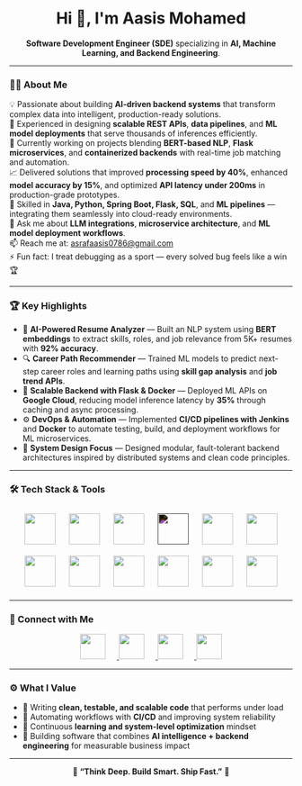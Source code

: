 <h1 align="center">Hi 👋, I'm Aasis Mohamed</h1>

<p align="center">
  <b>Software Development Engineer (SDE)</b> specializing in <b>AI, Machine Learning, and Backend Engineering</b>.
</p>

---

### 👨‍💻 About Me

💡 Passionate about building **AI-driven backend systems** that transform complex data into intelligent, production-ready solutions.  
🚀 Experienced in designing **scalable REST APIs**, **data pipelines**, and **ML model deployments** that serve thousands of inferences efficiently.  
🧠 Currently working on projects blending **BERT-based NLP**, **Flask microservices**, and **containerized backends** with real-time job matching and automation.  
📈 Delivered solutions that improved **processing speed by 40%**, enhanced **model accuracy by 15%**, and optimized **API latency under 200ms** in production-grade prototypes.  
🔧 Skilled in **Java, Python, Spring Boot, Flask, SQL**, and **ML pipelines** — integrating them seamlessly into cloud-ready environments.  
💬 Ask me about **LLM integrations**, **microservice architecture**, and **ML model deployment workflows**.  
📫 Reach me at: [asrafaasis0786@gmail.com](mailto:asrafaasis0786@gmail.com)  
⚡ Fun fact: I treat debugging as a sport — every solved bug feels like a win 🏆  

---

### 🏆 Key Highlights

- 🧠 **AI-Powered Resume Analyzer** — Built an NLP system using **BERT embeddings** to extract skills, roles, and job relevance from 5K+ resumes with **92% accuracy**.  
- 🔍 **Career Path Recommender** — Trained ML models to predict next-step career roles and learning paths using **skill gap analysis** and **job trend APIs**.  
- 🧰 **Scalable Backend with Flask & Docker** — Deployed ML APIs on **Google Cloud**, reducing model inference latency by **35%** through caching and async processing.  
- ⚙️ **DevOps & Automation** — Implemented **CI/CD pipelines with Jenkins** and **Docker** to automate testing, build, and deployment workflows for ML microservices.  
- 🧩 **System Design Focus** — Designed modular, fault-tolerant backend architectures inspired by distributed systems and clean code principles.

---

### 🛠️ Tech Stack & Tools

<p align="center">
  <!-- Programming Languages -->
  <a href="https://www.java.com/" target="_blank"><img src="https://cdn.jsdelivr.net/gh/devicons/devicon/icons/java/java-original.svg" width="55" height="55" style="margin: 10px;"/></a>
  <a href="https://www.python.org/" target="_blank"><img src="https://cdn.jsdelivr.net/gh/devicons/devicon/icons/python/python-original.svg" width="55" height="55" style="margin: 10px;"/></a>
  <a href="https://spring.io/projects/spring-boot" target="_blank"><img src="https://cdn.jsdelivr.net/gh/devicons/devicon/icons/spring/spring-original.svg" width="55" height="55" style="margin: 10px;"/></a>
  <a href="https://flask.palletsprojects.com/" target="_blank"><img src="https://cdn.jsdelivr.net/gh/devicons/devicon/icons/flask/flask-original.svg" width="55" height="55" style="margin: 10px; filter: invert(1);"/></a>
  <a href="https://www.mysql.com/" target="_blank"><img src="https://cdn.jsdelivr.net/gh/devicons/devicon/icons/mysql/mysql-original.svg" width="55" height="55" style="margin: 10px;"/></a>
  <a href="https://www.tensorflow.org/" target="_blank"><img src="https://cdn.jsdelivr.net/gh/devicons/devicon/icons/tensorflow/tensorflow-original.svg" width="55" height="55" style="margin: 10px;"/></a>
  <a href="https://scikit-learn.org/" target="_blank"><img src="https://upload.wikimedia.org/wikipedia/commons/0/05/Scikit_learn_logo_small.svg" width="55" height="55" style="margin: 10px;"/></a>
  <a href="https://www.docker.com/" target="_blank"><img src="https://cdn.jsdelivr.net/gh/devicons/devicon/icons/docker/docker-original.svg" width="55" height="55" style="margin: 10px;"/></a>
  <a href="https://git-scm.com/" target="_blank"><img src="https://cdn.jsdelivr.net/gh/devicons/devicon/icons/git/git-original.svg" width="55" height="55" style="margin: 10px;"/></a>
  <a href="https://www.linux.org/" target="_blank"><img src="https://cdn.jsdelivr.net/gh/devicons/devicon/icons/linux/linux-original.svg" width="55" height="55" style="margin: 10px;"/></a>
  <a href="https://cloud.google.com/" target="_blank"><img src="https://cdn.jsdelivr.net/gh/devicons/devicon/icons/googlecloud/googlecloud-original.svg" width="55" height="55" style="margin: 10px;"/></a>
  <a href="https://jenkins.io/" target="_blank"><img src="https://cdn.jsdelivr.net/gh/devicons/devicon/icons/jenkins/jenkins-original.svg" width="55" height="55" style="margin: 10px;"/></a>
</p>

---

### 🤝 Connect with Me

<p align="center">
  <a href="https://www.linkedin.com/in/aasis-mohamed-61217a253/" target="_blank">
    <img src="https://cdn.jsdelivr.net/gh/devicons/devicon/icons/linkedin/linkedin-original.svg" width="45" height="45" style="margin-right: 20px;"/>
  </a>
  <a href="https://github.com/Aasis-Mohamed2208" target="_blank">
    <img src="https://cdn.jsdelivr.net/gh/devicons/devicon/icons/github/github-original.svg" width="45" height="45" style="margin-right: 20px;"/>
  </a>
  <a href="https://leetcode.com/u/Aasis_Mohamed/" target="_blank">
    <img src="https://upload.wikimedia.org/wikipedia/commons/1/19/LeetCode_logo_black.png" width="45" height="45" style="margin-right: 20px;"/>
  </a>
  <a href="https://www.geeksforgeeks.org/user/asrafaas5yn1/" target="_blank">
    <img src="https://upload.wikimedia.org/wikipedia/commons/4/43/GeeksforGeeks.svg" width="45" height="45"/>
  </a>
</p>

---

### ⚙️ What I Value

- 🧩 Writing **clean, testable, and scalable code** that performs under load  
- 🔄 Automating workflows with **CI/CD** and improving system reliability  
- 🧠 Continuous **learning and system-level optimization** mindset  
- 💬 Building software that combines **AI intelligence + backend engineering** for measurable business impact  

---

<p align="center">
  💼 <b>“Think Deep. Build Smart. Ship Fast.”</b> 🚀
</p>
